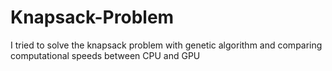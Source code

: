 # Knapsack-Problem
I tried to solve the knapsack problem with genetic algorithm and comparing computational speeds between CPU and GPU
